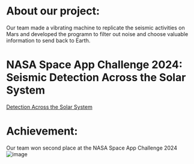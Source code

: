 # About our project:
Our team made a vibrating machine to replicate the seismic activities on Mars and developed the programn to filter out noise and choose valuable information to send back to Earth.

# NASA Space App Challenge 2024: Seismic Detection Across the Solar System
[Detection Across the Solar System](https://www.spaceappschallenge.org/nasa-space-apps-2024/challenges/seismic-detection-across-the-solar-system/)

# Achievement:
Our team won second place at the NASA Space App Challenge 2024
![image](https://github.com/user-attachments/assets/95fd6cf2-166b-4f94-972d-a63fc63f9e68)
